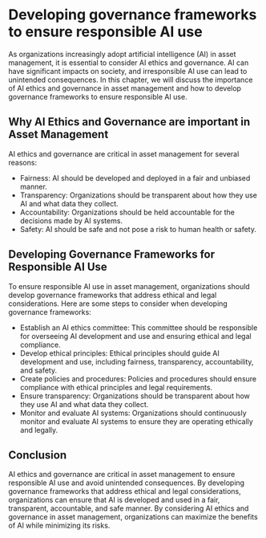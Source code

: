 Developing governance frameworks to ensure responsible AI use
=======================================================================================================================

As organizations increasingly adopt artificial intelligence (AI) in asset management, it is essential to consider AI ethics and governance. AI can have significant impacts on society, and irresponsible AI use can lead to unintended consequences. In this chapter, we will discuss the importance of AI ethics and governance in asset management and how to develop governance frameworks to ensure responsible AI use.

Why AI Ethics and Governance are important in Asset Management
--------------------------------------------------------------

AI ethics and governance are critical in asset management for several reasons:

* Fairness: AI should be developed and deployed in a fair and unbiased manner.
* Transparency: Organizations should be transparent about how they use AI and what data they collect.
* Accountability: Organizations should be held accountable for the decisions made by AI systems.
* Safety: AI should be safe and not pose a risk to human health or safety.

Developing Governance Frameworks for Responsible AI Use
-------------------------------------------------------

To ensure responsible AI use in asset management, organizations should develop governance frameworks that address ethical and legal considerations. Here are some steps to consider when developing governance frameworks:

* Establish an AI ethics committee: This committee should be responsible for overseeing AI development and use and ensuring ethical and legal compliance.
* Develop ethical principles: Ethical principles should guide AI development and use, including fairness, transparency, accountability, and safety.
* Create policies and procedures: Policies and procedures should ensure compliance with ethical principles and legal requirements.
* Ensure transparency: Organizations should be transparent about how they use AI and what data they collect.
* Monitor and evaluate AI systems: Organizations should continuously monitor and evaluate AI systems to ensure they are operating ethically and legally.

Conclusion
----------

AI ethics and governance are critical in asset management to ensure responsible AI use and avoid unintended consequences. By developing governance frameworks that address ethical and legal considerations, organizations can ensure that AI is developed and used in a fair, transparent, accountable, and safe manner. By considering AI ethics and governance in asset management, organizations can maximize the benefits of AI while minimizing its risks.
